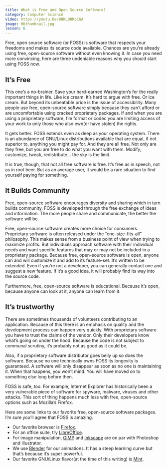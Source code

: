 ```yaml
---
title: What is Free and Open Source Software?
category: Computer Science
video: https://youtu.be/08KLO8RoCGA
image: 06thumbnail.jpg
lesson: 6
---
```


Free, open source software (or FOSS) is software that respects your freedoms and makes its source code available. Chances are you’re already using free, open-source software without even knowing it. In case you need more convincing, here are three undeniable reasons why you should start using FOSS now.

## It’s Free

This one’s a no-brainer. Save your hard-earned Washington’s for the really important things in life. Like ice cream. It’s hard to argue with free. Or ice cream. But beyond its unbeatable price is the issue of accessibility. Many people use free, open-source software simply because they can’t afford or are uncomfortable using cracked proprietary packages. If and when you are using a proprietary software, file format or codec you are limiting access of your work to only those who also own(or have stolen) the rights.

It gets better. FOSS extends even as deep as your operating system. There is an abundance of GNU/Linux distributions available that are equal, if not superior to, anything you might pay for. And they are all free. Not only are they free, but you are free to do what you want with them. Modify, customize, tweak, redistribute… the sky is the limit.

It is true, though, that not all free software is free. It’s free as in speech, not as in root beer. But as an average user, it would be a rare situation to find yourself paying for something.

## It Builds Community

Free, open-source software encourages diversity and sharing which in turn builds community. FOSS is developed through the free exchange of ideas and information. The more people share and communicate, the better the software will be.

Free, open-source software creates more choice for consumers. Proprietary software is often released under the “one-size-fits-all” philosophy. This makes sense from a business point of view when trying to maximize profits. But individuals approach software with their individual needs and want specific features that may or may not be included in a proprietary package. Because free, open-source software is open, anyone can and will customize it and add to its feature-set. It’s written to be extended. Even if you’re not a developer, you can generally contact one and suggest a new feature. If it’s a good idea, it will probably find its way into the source code.

Furthermore, free, open-source software is educational. Because it’s open, because anyone can look at it, anyone can learn from it.

## It’s trustworthy

There are sometimes thousands of volunteers contributing to an application. Because of this there is an emphasis on quality and the development process can happen very quickly. With proprietary software you have to trust the claims of the vendor. Only their developers know what’s going on under the hood. Because the code is not subject to communal scrutiny, it’s probably not as good as it could be.

Also, if a proprietary software distributor goes belly up so does the software. Because no one technically owns FOSS its longevity is guaranteed. A software will only disappear as soon as no one is maintaining it. When that happens, you won’t mind. You will have moved on to something else long before then.

FOSS is safe, too. For example, Internet Explorer has historically been a very vulnerable piece of software for spyware, malware, viruses and other attacks. This sort of thing happens much less with free, open-source options such as Mozilla’s Firefox.

Here are some links to our favorite free, open-source software packages. I’m sure you’ll agree that FOSS is amazing.

- Our favorite browser is [Firefox](https://www.mozilla.org/en-US/firefox/new/).
- For an office suite, try [LibreOffice](https://www.libreoffice.org/).
- For image manipulation, [GIMP](https://www.gimp.org/) and [Inkscape](https://inkscape.org/) are on par with Photoshop and Illustrator.
- We use [Blender](https://www.blender.org/) for our animations. It has a steep learning curve but that’s because it’s super powerful.
- Our favorite GNU/Linux flavor(at the time of this writing) is [Mint](https://www.linuxmint.com/).
